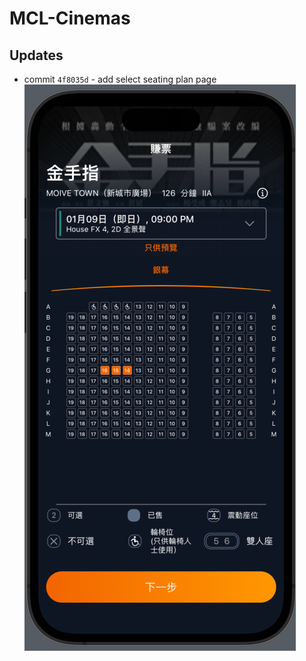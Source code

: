 # MCL-Cinemas

## Updates

- commit `4f8035d` - add select seating plan page
![](./update/4f8035d.png)